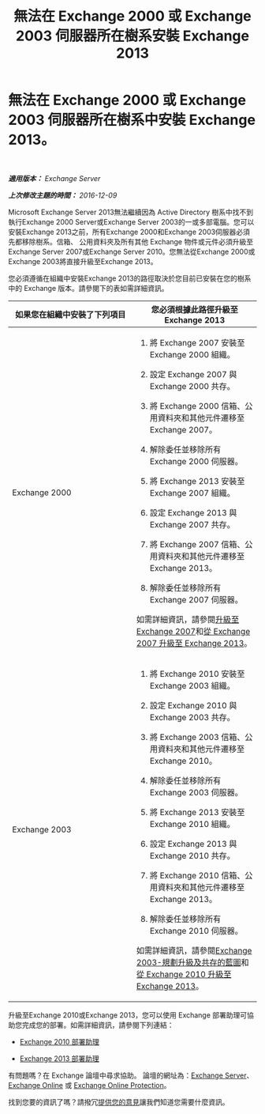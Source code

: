 ﻿---
title: '無法在 Exchange 2000 或 Exchange 2003 伺服器所在樹系安裝 Exchange 2013'
TOCTitle: 無法在 Exchange 2000 或 Exchange 2003 伺服器所在樹系中安裝 Exchange 2013。
ms:assetid: a115b182-cbd2-4d31-aa0e-375240939301
ms:mtpsurl: https://technet.microsoft.com/zh-tw/library/ms.exch.setupreadiness.exchange2000or2003presentinorg(v=EXCHG.150)
ms:contentKeyID: 50473856
ms.date: 05/21/2018
mtps_version: v=EXCHG.150
ms.translationtype: MT
---

# 無法在 Exchange 2000 或 Exchange 2003 伺服器所在樹系中安裝 Exchange 2013。

 

_**適用版本：** Exchange Server_

_**上次修改主題的時間：** 2016-12-09_

Microsoft Exchange Server 2013無法繼續因為 Active Directory 樹系中找不到執行Exchange 2000 Server或Exchange Server 2003的一或多部電腦。您可以安裝Exchange 2013之前，所有Exchange 2000和Exchange 2003伺服器必須先都移除樹系。信箱、 公用資料夾及所有其他 Exchange 物件或元件必須升級至Exchange Server 2007或Exchange Server 2010。您無法從Exchange 2000或Exchange 2003將直接升級至Exchange 2013。

您必須遵循在組織中安裝Exchange 2013的路徑取決於您目前已安裝在您的樹系中的 Exchange 版本。請參閱下的表如需詳細資訊。


<table>
<colgroup>
<col style="width: 50%" />
<col style="width: 50%" />
</colgroup>
<thead>
<tr class="header">
<th>如果您在組織中安裝了下列項目</th>
<th>您必須根據此路徑升級至 Exchange 2013</th>
</tr>
</thead>
<tbody>
<tr class="odd">
<td><p>Exchange 2000</p></td>
<td><ol>
<li><p>將 Exchange 2007 安裝至 Exchange 2000 組織。</p></li>
<li><p>設定 Exchange 2007 與 Exchange 2000 共存。</p></li>
<li><p>將 Exchange 2000 信箱、公用資料夾和其他元件遷移至 Exchange 2007。</p></li>
<li><p>解除委任並移除所有 Exchange 2000 伺服器。</p></li>
<li><p>將 Exchange 2013 安裝至 Exchange 2007 組織。</p></li>
<li><p>設定 Exchange 2013 與 Exchange 2007 共存。</p></li>
<li><p>將 Exchange 2007 信箱、公用資料夾和其他元件遷移至 Exchange 2013。</p></li>
<li><p>解除委任並移除所有 Exchange 2007 伺服器。</p></li>
</ol>
<p>如需詳細資訊，請參閱<a href="https://go.microsoft.com/fwlink/p/?linkid=103281">升級至 Exchange 2007</a>和<a href="upgrade-from-exchange-2007-to-exchange-2013-exchange-2013-help.md">從 Exchange 2007 升級至 Exchange 2013</a>。</p></td>
</tr>
<tr class="even">
<td><p>Exchange 2003</p></td>
<td><ol>
<li><p>將 Exchange 2010 安裝至 Exchange 2003 組織。</p></li>
<li><p>設定 Exchange 2010 與 Exchange 2003 共存。</p></li>
<li><p>將 Exchange 2003 信箱、公用資料夾和其他元件遷移至 Exchange 2010。</p></li>
<li><p>解除委任並移除所有 Exchange 2003 伺服器。</p></li>
<li><p>將 Exchange 2013 安裝至 Exchange 2010 組織。</p></li>
<li><p>設定 Exchange 2013 與 Exchange 2010 共存。</p></li>
<li><p>將 Exchange 2010 信箱、公用資料夾和其他元件遷移至 Exchange 2013。</p></li>
<li><p>解除委任並移除所有 Exchange 2010 伺服器。</p></li>
</ol>
<p>如需詳細資訊，請參閱<a href="https://go.microsoft.com/fwlink/p/?linkid=268414">Exchange 2003-規劃升級及共存的藍圖</a>和<a href="upgrade-from-exchange-2010-to-exchange-2013-exchange-2013-help.md">從 Exchange 2010 升級至 Exchange 2013</a>。</p></td>
</tr>
</tbody>
</table>


升級至Exchange 2010或Exchange 2013，您可以使用 Exchange 部署助理可協助您完成您的部署。如需詳細資訊，請參閱下列連結：

  - [Exchange 2010 部署助理](https://go.microsoft.com/fwlink/p/?linkid=171086)

  - [Exchange 2013 部署助理](https://go.microsoft.com/fwlink/p/?linkid=277105)

有問題嗎？在 Exchange 論壇中尋求協助。 論壇的網址為：[Exchange Server](https://go.microsoft.com/fwlink/p/?linkid=60612)、 [Exchange Online](https://go.microsoft.com/fwlink/p/?linkid=267542) 或 [Exchange Online Protection](https://go.microsoft.com/fwlink/p/?linkid=285351)。

找到您要的資訊了嗎？請撥冗[提供您的意見](mailto:exsetuphelpfeedback@microsoft.com?subject=exchange%202013%20setup%20help%20feedbac)讓我們知道您需要什麼資訊。

